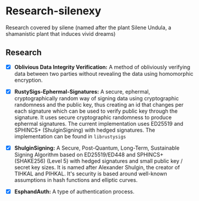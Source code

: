 # Research-silenexy

Research covered by silene (named after the plant Silene Undula, a shamanistic plant that induces vivid dreams)

## Research

- [X] **Oblivious Data Integrity Verification:** A method of obliviously verifying data between two parties without revealing the data using homomorphic encryption.

- [X] **RustySigs-Ephermal-Signatures:** A secure, ephermal, cryptographically random way of signing data using cryptographic randomness and the public key, thus creating an id that changes per each signature which can be used to verify public key through the signature. It uses secure cryptographic randomness to produce ephermal signatures. The current implementation uses ED25519 and SPHINCS+ (ShulginSigning) with hedged signatures. The implementation can be found in `librustysigs`

- [X] **ShulginSigning:** A Secure, Post-Quantum, Long-Term, Sustainable Signing Algorithm based on ED25519/ED448 and SPHINCS+ (SHAKE256) (Level 5) with hedged signatures and small public key / secret key sizes. It is named after Alexander Shulgin, the creator of TIHKAL and PIHKAL. It's security is based around well-known assumptions in hash functions and elliptic curves.

- [X] **EsphandAuth:** A type of authentication process.
